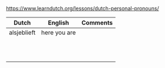 https://www.learndutch.org/lessons/dutch-personal-pronouns/



| Dutch  | English  | Comments  |
|---|---|---|
| alsjeblieft  | here you are   |   |
|   |   |   |
|   |   |   |
|   |   |   |
|   |   |   |
|   |   |   |
|   |   |   |
|   |   |   |
|   |   |   |
|   |   |   |
|   |   |   |
|   |   |   |
